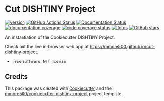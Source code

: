 
# Cut DISHTINY Project


[![version](https://img.shields.io/endpoint?url=https%3A%2F%2Fmmore500.github.io%2Fcut-dishtiny-project%2Fversion-badge.json)](https://github.com/mmore500/cut-dishtiny-project/releases)
[![GitHub Actions Status](https://github.com/mmore500/cut-dishtiny-project/actions/workflows/CI/badge.svg)](https://github.com/mmore500/cut-dishtiny-project/actions/workflows/CI/)
[![Documentation Status](https://readthedocs.org/projects/cut-dishtiny-project/badge/?version=latest)](https://cut-dishtiny-project.readthedocs.io/en/latest/?badge=latest)
[![documentation coverage](https://img.shields.io/endpoint?url=https%3A%2F%2Fmmore500.github.io%2Fcut-dishtiny-project%2Fdocumentation-coverage-badge.json)](https://cut-dishtiny-project.readthedocs.io/en/latest/)
[![code coverage status](https://codecov.io/gh/mmore500/cut-dishtiny-project/branch/master/graph/badge.svg)](https://codecov.io/gh/mmore500/cut-dishtiny-project)
[![dotos](https://img.shields.io/endpoint?url=https%3A%2F%2Fmmore500.com%2Fcut-dishtiny-project%2Fdoto-badge.json)](https://github.com/mmore500/cut-dishtiny-project/search?q=todo+OR+fixme&type=)
[![GitHub stars](https://img.shields.io/github/stars/mmore500/cut-dishtiny-project.svg?style=flat-square&logo=github&label=Stars&logoColor=white)](https://github.com/mmore500/cut-dishtiny-project)

An instantiation of the Cookiecutter DISHTINY Project.

Check out the live in-browser web app at <https://mmore500.github.io/cut-dishtiny-project>.


-   Free software: MIT license
<!---
-   Documentation: <https://cut-dishtiny-project.readthedocs.io>.
-->


<!---
## Features

-   TODO

![cookie monster example](docs/assets/cookie.gif)
-->

## Credits

This package was created with [Cookiecutter](https://github.com/audreyr/cookiecutter) and the [mmore500/cookiecutter-dishtiny-project](https://github.com/mmore500/cookiecutter-dishtiny-project) project template.

<!---
This package uses [Empirical](https://github.com/devosoft/Empirical#readme), a library of tools for scientific software development, with emphasis on also being able to build web interfaces using Emscripten.
-->
